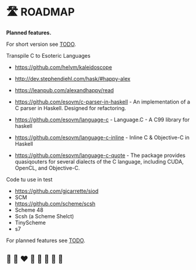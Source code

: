 # 🛣️ ROADMAP

**Planned features.**

For short version see [TODO](TODO.md).

Transpile C to Esoteric Languages

* https://github.com/helvm/kaleidoscope

* http://dev.stephendiehl.com/hask/#happy-alex
* https://leanpub.com/alexandhappy/read

* https://github.com/esovm/c-parser-in-haskell - An implementation of a C parser in Haskell. Designed for refactoring.
* https://github.com/esovm/language-c - Language.C - A C99 library for haskell
* https://github.com/esovm/language-c-inline - Inline C & Objective-C in Haskell
* https://github.com/esovm/language-c-quote - The package provides quasiqouters for several dialects of the C language, including CUDA, OpenCL, and Objective-C.

Code tu use in test
* https://github.com/gjcarrette/siod
* SCM
* https://github.com/scheme/scsh
* Scheme 48
* Scsh (a Scheme Shelct)
* TinyScheme
* s7

[comment]: <> (Transcript)

For planned features see [TODO](../users/TODO.md).

## 🦄 🌈 ❤️ 💛 💚 💙 🤍 🖤
